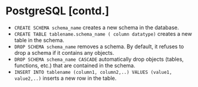 # PostgreSQL [contd.]

    

 - `CREATE SCHEMA schema_name` creates a new schema in the database.
 - `CREATE TABLE tablename.schema_name ( column datatype)` creates a new table in the schema.
 - `DROP SCHEMA schema_name`   removes a schema. By default, it refuses to drop a schema if it contains any objects.
 - `DROP SCHEMA schema_name CASCADE` automatically drop objects (tables, functions, etc.) that are contained in the schema.
- `INSERT INTO tablename (column1, column2,..) VALUES (value1, value2,..)` inserts a new row in the table.